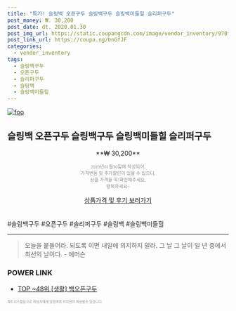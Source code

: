 ```yaml
--- 
title: "특가! 슬링백 오픈구두 슬링백구두 슬링백미들힐 슬리퍼구두" 
post_money: ₩. 30,200 
post_date: dt. 2020.01.30 
post_img_url: https://static.coupangcdn.com/image/vendor_inventory/970f/a2ed2b9eea472466d1f6f767167a85a79a494a7a16ba19eac2dec2178217.jpg 
post_link_url: https://coupa.ng/bnGfJF 
categories: 
  - vendor_inventory 
tags: 
  - 슬링백구두 
  - 오픈구두 
  - 슬리퍼구두 
  - 슬링백 
  - 슬링백미들힐 
--- 
```

[![foo](https://static.coupangcdn.com/image/vendor_inventory/970f/a2ed2b9eea472466d1f6f767167a85a79a494a7a16ba19eac2dec2178217.jpg)](https://coupa.ng/bnGfJF) 

## 슬링백 오픈구두 슬링백구두 슬링백미들힐 슬리퍼구두 
<p style="text-align: center;">**₩ 30,200**</p> 
<p style="text-align: center;"><span style="color: #898c8f; font-family: Georgia,Times,serif; font-size: 0.75em;">2020년01월30일에 작성되어, <br>가격변동 및 추가할인이 있을 수 있으니,<br> 상품 가격을 꼭!확인해주세요.<br>행복하세요~</span> 
</p>	 
<div markdown="0" style="text-align: center;"><a href="https://coupa.ng/bnGfJF" class="btn btn--success">상품가격 및 후기 보러가기</a></div> 
<br><br> 
  #슬링백구두 #오픈구두 #슬리퍼구두 #슬링백 #슬링백미들힐 
<hr> 

> 오늘을 붙들어라. 되도록 이면 내일에 의지하지 말라. 그 날 그 날이 일 년 중에서 최선의 날이다. - 에머슨 


### POWER LINK

* <a href="https://blog.naver.com/an0733/221789778856" target="_blank"> TOP ~48위 [생활] 백오픈구두</a>

<span style="color: #898c8f; font-family: Georgia,Times,serif; font-size: 0.55em;">파트너스활동으로 작성자에게 일정액의 커미션이 제공될수 있습니다.</span> 

